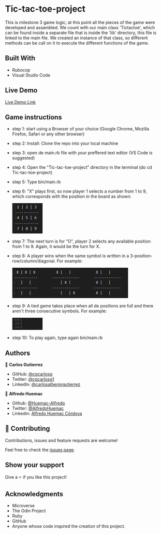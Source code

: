 # Tic-tac-toe-project
This is milestone 3 game logic; at this point all the pieces of the game were developed and assambled. We count with our main class 'Tictactoe', which can be found inside a separate file that is
inside the 'lib' directory, this file is linked to the main file. We created an instance of that class, so different methods can be call on it to execute the different functions of the game.

## Built With
- Rubocop
- Visual Studio Code

## Live Demo

[Live Demo Link]()

## Game instructions
- step 1: start using a Browser of your choice (Google Chrome, Mozilla Firefox, Safari or any other browser)

- step 2: Install: Clone the repo into your local machine

- step 3: open de main.rb file with your preffered text editor (VS Code is suggested)

- step 4: Open the "Tic-tac-toe-project" directory in the terminal (do cd Tic-tac-toe-project)
- step 5: Type bin/main.rb
- step 6: "X" plays first, so now player 1 selects a number from 1 to 9, which corresponds with the position in the board as shown:

	<img src="https://github.com/Huemac-Alfredo/Tic-tac-toe-project/blob/readme_game_instructions/images/board_numbers.PNG" width="100px">

- step 7: The next turn is for "O", player 2 selects any available position from 1 to 9. Again, it would be the turn for X.
- step 8: A player wins when the same symbol is written in a 3-position-row/column/diagonal. For example:

  <img src="https://github.com/Huemac-Alfredo/Tic-tac-toe-project/blob/readme_game_instructions/images/winner_combinations.PNG" height="100px">

- step 9: A tied game takes place when all de positions are full and there aren't three consecutive symbols. For example:

  <img src="https://github.com/Huemac-Alfredo/Tic-tac-toe-project/blob/readme_game_instructions/images/tied_game_.PNG" width="100px">

- step 10: To play again, type again bin/main.rb

## Authors

👤 **Carlos Gutierrez**
- GitHub: [@cgcarlosg](https://github.com/cgcarlosg)
- Twitter: [@cgcarlosg1](https://twitter.com/cgcarlosg1)
- LinkedIn: [@carlosalbeniogutierrez](https://linkedin.com/in/carlosalbeniogutierrez)

👤 **Alfredo Huemac**

- Github: [@Huemac-Alfredo](https://github.com/Huemac-Alfredo)
- Twitter: [@AlfredoHuemac](https://twitter.com/AlfredoHuemac)
- Linkedin: [Alfredo Huemac Córdova](https://www.linkedin.com/in/alfredo-huemac-c%C3%B3rdova-173b481b2/)

## 🤝 Contributing

Contributions, issues and feature requests are welcome!

Feel free to check the [issues page](https://github.com/Huemac-Alfredo/HTML-CSS-capstone-project/issues).

## Show your support

Give a ⭐️ if you like this project!

## Acknowledgments

- Microverse
- The Odin Project
- Ruby
- GitHub
- Anyone whose code inspired the creation of this project. 
